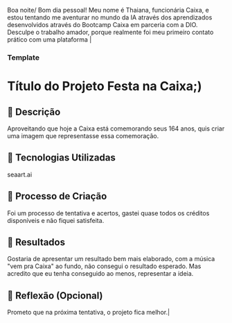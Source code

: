 Boa noite/ Bom dia pessoal!
Meu nome é Thaiana, funcionária Caixa, e estou tentando me aventurar no mundo da IA através dos aprendizados desenvolvidos através do Bootcamp Caixa em parceria com a DIO.
Desculpe o trabalho amador, porque realmente foi meu primeiro contato prático com uma plataforma |

### Template

# Título do Projeto Festa na Caixa;)

## 📒 Descrição
Aproveitando que hoje a Caixa está comemorando seus 164 anos, quis criar uma imagem que representasse essa comemoração.

## 🤖 Tecnologias Utilizadas
seaart.ai

## 🧐 Processo de Criação
Foi um processo de tentativa e acertos, gastei quase todos os créditos disponíveis e não fiquei satisfeita. 

## 🚀 Resultados
Gostaria de apresentar um resultado bem mais elaborado, com a música "vem pra Caixa" ao fundo, não consegui o resultado esperado. Mas acredito que eu tenha conseguido ao menos, representar a ideia.

## 💭 Reflexão (Opcional)
Prometo que na próxima tentativa, o projeto fica melhor.|
